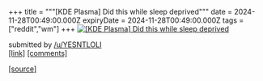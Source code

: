 +++
title = """[KDE Plasma] Did this while sleep deprived"""
date = 2024-11-28T00:49:00.000Z
expiryDate = 2024-11-28T00:49:00.000Z
tags = ["reddit","wm"]
+++
[![[KDE Plasma] Did this while sleep deprived](https://b.thumbs.redditmedia.com/DKdJDkt7uAlLPGUKvxF-DRpPnfMY65LhK5WqOUk-wmU.jpg "[KDE Plasma] Did this while sleep deprived")](https://www.reddit.com/r/unixporn/comments/1h1jsj6/kde_plasma_did_this_while_sleep_deprived/)

submitted by [/u/YESNTLOLI](https://www.reddit.com/user/YESNTLOLI)  
[\[link\]](https://www.reddit.com/gallery/1h1jsj6) [\[comments\]](https://www.reddit.com/r/unixporn/comments/1h1jsj6/kde_plasma_did_this_while_sleep_deprived/)

[[source]](https://www.reddit.com/r/unixporn/comments/1h1jsj6/kde_plasma_did_this_while_sleep_deprived/)
